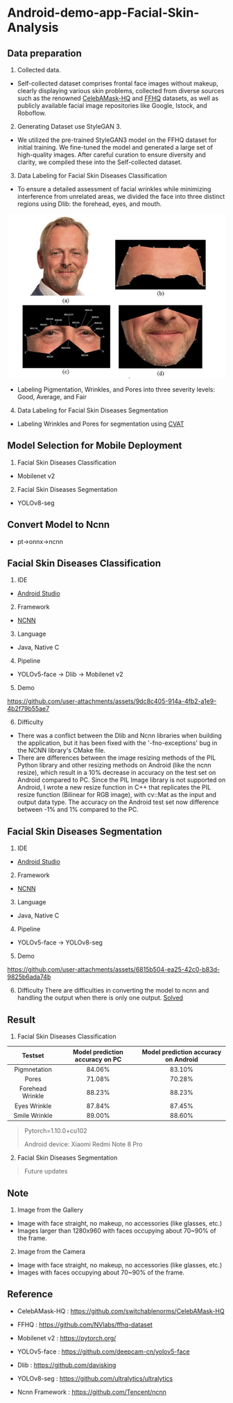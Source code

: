 # Android-demo-app-Facial-Skin-Analysis

## Data preparation

1. Collected data.
* Self-collected dataset comprises frontal face images without makeup, clearly displaying various skin problems, collected from diverse sources such as the renowned [CelebAMask-HQ](https://github.com/switchablenorms/CelebAMask-HQ?tab=readme-ov-file) and [FFHQ](https://github.com/NVlabs/ffhq-dataset) datasets, as well as publicly available facial image repositories like Google, Istock, and Roboflow.
2. Generating Dataset use StyleGAN 3.
* We utilized the pre-trained StyleGAN3 model on the FFHQ dataset for initial training. We fine-tuned the model and generated a large set of high-quality images. After careful curation to ensure diversity and clarity, we compiled these into the Self-collected dataset.
3. Data Labeling for Facial Skin Diseases Classification
* To ensure a detailed assessment of facial wrinkles while minimizing interference from unrelated areas, we divided the face into three distinct regions using Dlib: the forehead, eyes, and mouth.

![](assets/AreasWrinkle.jpg)

* Labeling Pigmentation, Wrinkles, and Pores into three severity levels: Good, Average, and Fair
4. Data Labeling for Facial Skin Diseases Segmentation
*  Labeling Wrinkles and Pores for segmentation using [CVAT](https://app.cvat.ai/)

## Model Selection for Mobile Deployment
1. Facial Skin Diseases Classification
* Mobilenet v2
2. Facial Skin Diseases Segmentation
* YOLOv8-seg

## Convert Model to Ncnn
* pt->onnx->ncnn

## Facial Skin Diseases Classification
1. IDE
* [Android Studio](https://androidstudio.googleblog.com/2023/11/android-studio-giraffe-202231-patch-4.html)
2. Framework
* [NCNN](https://github.com/Tencent/ncnn)
3. Language
* Java, Native C
4. Pipeline
* YOLOv5-face -> Dlib -> Mobilenet v2
5. Demo
  

https://github.com/user-attachments/assets/9dc8c405-914a-4fb2-a1e9-4b2f79b55ae7


6. Difficulty
* There was a conflict between the Dlib and Ncnn libraries when building the application, but it has been fixed with the 
'-fno-exceptions' bug in the NCNN library's CMake file.
* There are differences between the image resizing methods of the PIL Python library and other resizing methods on Android (like the ncnn resize), which result in a 10% decrease in accuracy on the test set on Android compared to PC. Since the PIL Image library is not supported on Android, I wrote a new resize function in C++ that replicates the PIL resize function (Bilinear for RGB image), with cv::Mat as the input and output data type. The accuracy on the Android test set now difference between -1% and 1% compared to the PC.

## Facial Skin Diseases Segmentation 
1. IDE
* [Android Studio](https://androidstudio.googleblog.com/2023/11/android-studio-giraffe-202231-patch-4.html)
2. Framework
* [NCNN](https://github.com/Tencent/ncnn)
3. Language
* Java, Native C
4. Pipeline
* YOLOv5-face -> YOLOv8-seg
5. Demo


https://github.com/user-attachments/assets/6815b504-ea25-42c0-b83d-9825b6ada74b


6. Difficulty
There are difficulties in converting the model to ncnn and handling the output when there is only one output. [Solved](https://github.com/Digital2Slave/ncnn-android-yolov8-seg/wiki/Convert-yolov8%E2%80%90seg-to-ncnn-model-step-by-step)

## Result
1. Facial Skin Diseases Classification

|   Testset        | Model prediction accuracy on PC | Model prediction accuracy on Android |
| :--------------: | :-----------------------------: | :----------------------------------: |
| Pigmnetation     |             84.06%              |                 83.10%               |
| Pores            |             71.08%              |                 70.28%               |
| Forehead Wrinkle |             88.23%              |                 88.23%               |
| Eyes Wrinkle     |             87.84%              |                 87.45%               |
| Smile Wrinkle    |             89.00%              |                 88.60%               |  

> Pytorch=1.10.0+cu102
> 
> Android device: Xiaomi Redmi Note 8 Pro

2. Facial Skin Diseases Segmentation

> Future updates

## Note

1. Image from the Gallery
* Image with face straight, no makeup, no accessories (like glasses, etc.)
* Images larger than 1280x960 with faces occupying about 70~90% of the frame.
2. Image from the Camera
* Image with face straight, no makeup, no accessories (like glasses, etc.)
* Images with faces occupying about 70~90% of the frame.

## Reference

- CelebAMask-HQ : https://github.com/switchablenorms/CelebAMask-HQ

- FFHQ : https://github.com/NVlabs/ffhq-dataset

- Mobilenet v2 : https://pytorch.org/

- YOLOv5-face : https://github.com/deepcam-cn/yolov5-face

- Dlib : https://github.com/davisking

- YOLOv8-seg : https://github.com/ultralytics/ultralytics

- Ncnn Framework : https://github.com/Tencent/ncnn

